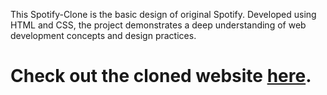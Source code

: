 This Spotify-Clone is the basic design of original Spotify.
Developed using HTML and CSS, the project demonstrates a deep understanding of web development concepts and design practices.
# Check out the cloned website [here](https://tech-spidey.github.io/Spotify-Clone/Spotify.html).
